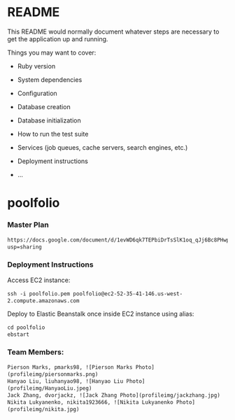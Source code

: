 # README

This README would normally document whatever steps are necessary to get the
application up and running.

Things you may want to cover:

* Ruby version

* System dependencies

* Configuration

* Database creation

* Database initialization

* How to run the test suite

* Services (job queues, cache servers, search engines, etc.)

* Deployment instructions

* ...
# poolfolio

### Master Plan
    https://docs.google.com/document/d/1evWD6qk7TEPbiDrTsSlK1oq_qJj6Bc8PHwp7SZ4WLc4/edit?usp=sharing
    
### Deployment Instructions
Access EC2 instance: 
```
ssh -i poolfolio.pem poolfolio@ec2-52-35-41-146.us-west-2.compute.amazonaws.com
```
Deploy to Elastic Beanstalk once inside EC2 instance using alias: 
```
cd poolfolio
ebstart
```
    
### Team Members:
    Pierson Marks, pmarks98, ![Pierson Marks Photo](profileimg/piersonmarks.png)
    Hanyao Liu, liuhanyao98, ![Hanyao Liu Photo](profileimg/HanyaoLiu.jpeg)
    Jack Zhang, dvorjackz, ![Jack Zhang Photo](profileimg/jackzhang.jpg)
    Nikita Lukyanenko, nikita1923666, ![Nikita Lukyanenko Photo](profileimg/nikita.jpg)
